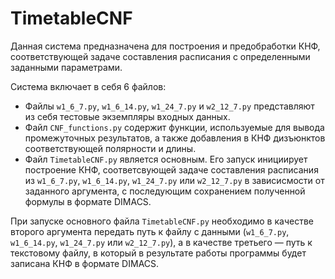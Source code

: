 # TimetableCNF
Данная система предназначена для построения и предобработки КНФ, соответствующей задаче составления расписания с определенными заданными параметрами.

Система включает в себя 6 файлов:
- Файлы `w1_6_7.py`, `w1_6_14.py`, `w1_24_7.py` и `w2_12_7.py` представляют из себя тестовые экземпляры входных данных.
- Файл `CNF_functions.py` содержит функции, используемые для вывода промежуточных результатов, а также добавления в КНФ дизъюнктов соответствующей полярности и длины.
- Файл `TimetableCNF.py` является основным. Его запуск инициирует построение КНФ, соответсвующей задаче составления расписания из `w1_6_7.py`, `w1_6_14.py`, `w1_24_7.py` или `w2_12_7.py` в зависисмости от заданного аргумента, с последующим сохранением полученной формулы в формате DIMACS.


При запуске основного файла `TimetableCNF.py` необходимо в качестве второго аргумента передать путь к файлу с данными (`w1_6_7.py`, `w1_6_14.py`, `w1_24_7.py` или `w2_12_7.py`), а в качестве третьего — путь к текстовому файлу, в который в результате работы программы будет записана КНФ в формате DIMACS.

